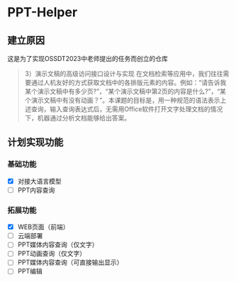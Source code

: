 # PPT-Helper
## 建立原因
这是为了实现OSSDT2023中老师提出的任务而创立的仓库
> 3）演示文稿的高级访问接口设计与实现 在文档检索等应用中，我们往往需要通过人机友好的方式获取文档中的各排版元素的内容。例如：“请告诉我某个演示文稿中有多少页?”，“某个演示文稿中第2页的内容是什么?”，“某个演示文稿中有没有动画？”。本课题的目标是，用一种规范的语法表示上述查询，输入查询表达式后，无需用Office软件打开文字处理文档的情况下，机器通过分析文档能够给出答案。
## 计划实现功能
### 基础功能
- [x] 对接大语言模型
- [ ] PPT内容查询
### 拓展功能
- [x] WEB页面（前端）
- [ ] 云端部署
- [ ] PPT媒体内容查询（仅文字）
- [ ] PPT动画查询（仅文字）
- [ ] PPT媒体内容查询（可直接输出显示）
- [ ] PPT编辑
